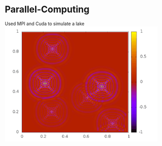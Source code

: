 # Parallel-Computing
Used MPI and Cuda to simulate a lake 
![alt text](https://github.com/gitPratikSingh/Parallel-Computing/blob/master/13pt_128_6_0.5_8.png)
